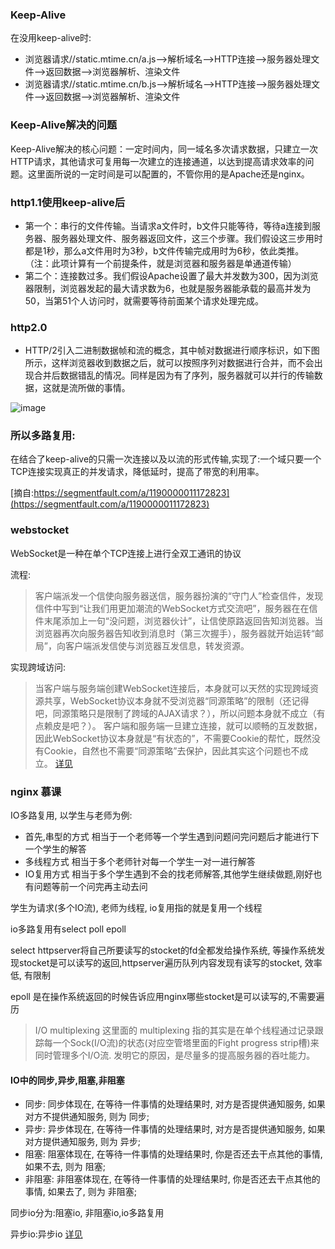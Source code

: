 ### Keep-Alive
在没用keep-alive时:

* 浏览器请求//static.mtime.cn/a.js-->解析域名-->HTTP连接-->服务器处理文件-->返回数据-->浏览器解析、渲染文件
* 浏览器请求//static.mtime.cn/b.js-->解析域名-->HTTP连接-->服务器处理文件-->返回数据-->浏览器解析、渲染文件

### Keep-Alive解决的问题
Keep-Alive解决的核心问题：一定时间内，同一域名多次请求数据，只建立一次HTTP请求，其他请求可复用每一次建立的连接通道，以达到提高请求效率的问题。这里面所说的一定时间是可以配置的，不管你用的是Apache还是nginx。

### http1.1使用keep-alive后
* 第一个：串行的文件传输。当请求a文件时，b文件只能等待，等待a连接到服务器、服务器处理文件、服务器返回文件，这三个步骤。我们假设这三步用时都是1秒，那么a文件用时为3秒，b文件传输完成用时为6秒，依此类推。（注：此项计算有一个前提条件，就是浏览器和服务器是单通道传输）
* 第二个：连接数过多。我们假设Apache设置了最大并发数为300，因为浏览器限制，浏览器发起的最大请求数为6，也就是服务器能承载的最高并发为50，当第51个人访问时，就需要等待前面某个请求处理完成。

### http2.0
* HTTP/2引入二进制数据帧和流的概念，其中帧对数据进行顺序标识，如下图所示，这样浏览器收到数据之后，就可以按照序列对数据进行合并，而不会出现合并后数据错乱的情况。同样是因为有了序列，服务器就可以并行的传输数据，这就是流所做的事情。

![image](https://segmentfault.com/img/bVUSLx?w=562&h=375)

### 所以多路复用:
在结合了keep-alive的只需一次连接以及以流的形式传输,实现了:一个域只要一个TCP连接实现真正的并发请求，降低延时，提高了带宽的利用率。

[摘自:https://segmentfault.com/a/1190000011172823](https://segmentfault.com/a/1190000011172823)

### webstocket
WebSocket是一种在单个TCP连接上进行全双工通讯的协议

流程:
> 客户端派发一个信使向服务器送信，服务器扮演的“守门人”检查信件，发现信件中写到“让我们用更加潮流的WebSocket方式交流吧”，服务器在在信件末尾添加上一句“没问题，浏览器伙计”，让信使原路返回告知浏览器。当浏览器再次向服务器告知收到消息时（第三次握手），服务器就开始运转“邮局”，向客户端派发信使与浏览器互发信息，转发资源。

实现跨域访问:
> 当客户端与服务端创建WebSocket连接后，本身就可以天然的实现跨域资源共享，WebSocket协议本身就不受浏览器“同源策略”的限制（还记得吧，同源策略只是限制了跨域的AJAX请求？），所以问题本身就不成立（有点赖皮是吧？）。
> 客户端和服务端一旦建立连接，就可以顺畅的互发数据，因此WebSocket协议本身就是“有状态的”，不需要Cookie的帮忙，既然没有Cookie，自然也不需要“同源策略”去保护，因此其实这个问题也不成立。
[详见](https://segmentfault.com/a/1190000012370451)

### nginx 慕课
IO多路复用, 以学生与老师为例:

* 首先,串型的方式 相当于一个老师等一个学生遇到问题问完问题后才能进行下一个学生的解答
* 多线程方式 相当于多个老师针对每一个学生一对一进行解答
* IO复用方式 相当于多个学生遇到不会的找老师解答,其他学生继续做题,刚好也有问题等前一个问完再主动去问

学生为请求(多个IO流), 老师为线程, io复用指的就是复用一个线程

io多路复用有select poll epoll

select httpserver将自己所要读写的stocket的fd全都发给操作系统, 等操作系统发现stocket是可以读写的返回,httpserver遍历队列内容发现有读写的stocket, 效率低, 有限制

epoll 是在操作系统返回的时候告诉应用nginx哪些stocket是可以读写的,不需要遍历
> I/O multiplexing 这里面的 multiplexing 指的其实是在单个线程通过记录跟踪每一个Sock(I/O流)的状态(对应空管塔里面的Fight progress strip槽)来同时管理多个I/O流. 发明它的原因，是尽量多的提高服务器的吞吐能力。

#### IO中的同步,异步,阻塞,非阻塞
* 同步: 同步体现在, 在等待一件事情的处理结果时, 对方是否提供通知服务, 如果对方不提供通知服务, 则为 同步;
* 异步: 异步体现在, 在等待一件事情的处理结果时, 对方是否提供通知服务, 如果对方提供通知服务, 则为 异步;
* 阻塞: 阻塞体现在, 在等待一件事情的处理结果时, 你是否还去干点其他的事情, 如果不去, 则为 阻塞;
* 非阻塞: 非阻塞体现在, 在等待一件事情的处理结果时, 你是否还去干点其他的事情, 如果去了, 则为 非阻塞;

同步io分为:阻塞io, 非阻塞io,io多路复用

异步io:异步io           [详见](https://segmentfault.com/a/1190000003063859)
